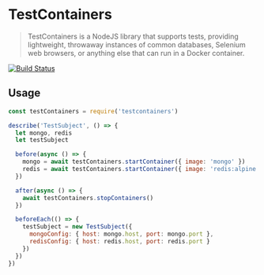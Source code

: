 # TestContainers

> TestContainers is a NodeJS library that supports tests, providing lightweight, throwaway instances of common databases, Selenium web browsers, or anything else that can run in a Docker container.

[![Build Status](https://travis-ci.org/cristianrgreco/testcontainers-node.svg?branch=master)](https://travis-ci.org/cristianrgreco/testcontainers-node)

## Usage

```javascript
const testContainers = require('testcontainers')

describe('TestSubject', () => {
  let mongo, redis
  let testSubject

  before(async () => {
    mongo = await testContainers.startContainer({ image: 'mongo' })
    redis = await testContainers.startContainer({ image: 'redis:alpine' })
  })

  after(async () => {
    await testContainers.stopContainers()
  })

  beforeEach(() => {
    testSubject = new TestSubject({ 
      mongoConfig: { host: mongo.host, port: mongo.port },
      redisConfig: { host: redis.host, port: redis.port } 
    })
  })
})
```
